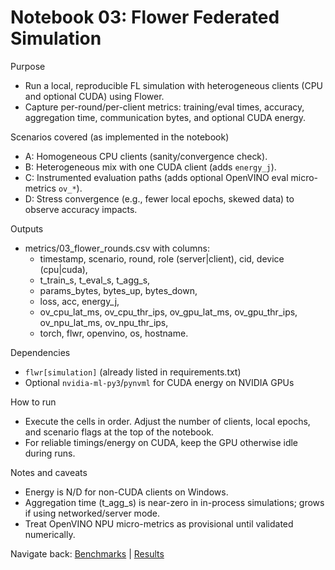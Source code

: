# Notebook 03: Flower Federated Simulation

Purpose
- Run a local, reproducible FL simulation with heterogeneous clients (CPU and optional CUDA) using Flower.
- Capture per-round/per-client metrics: training/eval times, accuracy, aggregation time, communication bytes, and optional CUDA energy.

Scenarios covered (as implemented in the notebook)
- A: Homogeneous CPU clients (sanity/convergence check).
- B: Heterogeneous mix with one CUDA client (adds `energy_j`).
- C: Instrumented evaluation paths (adds optional OpenVINO eval micro-metrics `ov_*`).
- D: Stress convergence (e.g., fewer local epochs, skewed data) to observe accuracy impacts.

Outputs
- metrics/03_flower_rounds.csv with columns:
  - timestamp, scenario, round, role (server|client), cid, device (cpu|cuda),
  - t_train_s, t_eval_s, t_agg_s,
  - params_bytes, bytes_up, bytes_down,
  - loss, acc, energy_j,
  - ov_cpu_lat_ms, ov_cpu_thr_ips, ov_gpu_lat_ms, ov_gpu_thr_ips, ov_npu_lat_ms, ov_npu_thr_ips,
  - torch, flwr, openvino, os, hostname.

Dependencies
- `flwr[simulation]` (already listed in requirements.txt)
- Optional `nvidia-ml-py3`/`pynvml` for CUDA energy on NVIDIA GPUs

How to run
- Execute the cells in order. Adjust the number of clients, local epochs, and scenario flags at the top of the notebook.
- For reliable timings/energy on CUDA, keep the GPU otherwise idle during runs.

Notes and caveats
- Energy is N/D for non-CUDA clients on Windows.
- Aggregation time (t_agg_s) is near-zero in in-process simulations; grows if using networked/server mode.
- Treat OpenVINO NPU micro-metrics as provisional until validated numerically.

Navigate back: [Benchmarks](./benchmarks.md) | [Results](./results.md)
